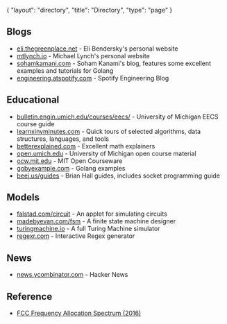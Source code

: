 {
   "layout": "directory",
   "title": "Directory",
   "type": "page"
}

## Blogs

* [eli.thegreenplace.net](https://eli.thegreenplace.net/) - Eli Bendersky's personal website
* [mtlynch.io](mtlynch.io) - Michael Lynch's personal website
* [sohamkamani.com](https://www.sohamkamani.com/archive/) - Soham Kanami's blog, features some excellent examples and tutorials for Golang
* [engineering.atspotify.com](https://engineering.atspotify.com/) - Spotify Engineering Blog

## Educational

* [bulletin.engin.umich.edu/courses/eecs/](https://bulletin.engin.umich.edu/courses/eecs/) - University of Michigan EECS course guide
* [learnxinyminutes.com](Https://learnxinyminutes.com/) - Quick tours of selected algorithms, data structures, languages, and tools
* [betterexplained.com](https://betterexplained.com/archives/) - Excellent math explainers
* [open.umich.edu](https://open.umich.edu/) - University of Michigan open course material
* [ocw.mit.edu](https://ocw.mit.edu) - MIT Open Courseware
* [gobyexample.com](https://gobyexample.com) - Golang examples
* [beej.us/guides](https://beej.us/guide) - Brian Hall guides, includes socket programming guide

## Models

* [falstad.com/circuit](https://www.falstad.com/circuit/) - An applet for simulating circuits
* [madebyevan.com/fsm](https://madebyevan.com/fsm/) - A finite state machine designer
* [turingmachine.io](https://turingmachine.io/) - A full Turing Machine simulator
* [regexr.com](https://regexr.com/) - Interactive Regex generator

## News
* [news.ycombinator.com](https://news.ycombinator.com/) - Hacker News

## Reference
* [FCC Frequency Allocation Spectrum (2016)](https://www.ntia.doc.gov/files/ntia/publications/january_2016_spectrum_wall_chart.pdf)
